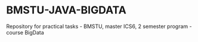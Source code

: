 # BMSTU-JAVA-BIGDATA
Repository for practical tasks - BMSTU, master ICS6, 2 semester program - course BigData
